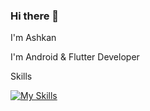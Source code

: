 ### Hi there 👋
I'm Ashkan

I'm Android & Flutter Developer

Skills

[![My Skills](https://skillicons.dev/icons?i=flutter,java,python,git)](https://skillicons.dev)

<!--
**ashkanbmn/ashkanbmn** is a ✨ _special_ ✨ repository because its `README.md` (this file) appears on your GitHub profile.

Here are some ideas to get you started:

- 🔭 I’m currently working on ...
- 🌱 I’m currently learning ...
- 👯 I’m looking to collaborate on ...
- 🤔 I’m looking for help with ...
- 💬 Ask me about ...
- 📫 How to reach me: ...
- 😄 Pronouns: ...
- ⚡ Fun fact: ...
-->
